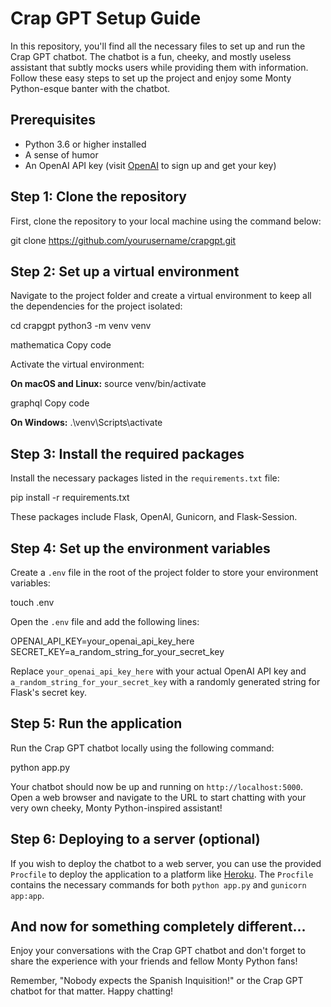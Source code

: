
# Crap GPT Setup Guide

In this repository, you'll find all the necessary files to set up and run the Crap GPT chatbot. The chatbot is a fun, cheeky, and mostly useless assistant that subtly mocks users while providing them with information. Follow these easy steps to set up the project and enjoy some Monty Python-esque banter with the chatbot.

## Prerequisites

- Python 3.6 or higher installed
- A sense of humor
- An OpenAI API key (visit [OpenAI](https://beta.openai.com/signup/) to sign up and get your key)

## Step 1: Clone the repository

First, clone the repository to your local machine using the command below:

git clone https://github.com/yourusername/crapgpt.git

## Step 2: Set up a virtual environment

Navigate to the project folder and create a virtual environment to keep all the dependencies for the project isolated:

cd crapgpt
python3 -m venv venv

mathematica
Copy code

Activate the virtual environment:

**On macOS and Linux:**
source venv/bin/activate

graphql
Copy code

**On Windows:**
.\venv\Scripts\activate

## Step 3: Install the required packages

Install the necessary packages listed in the `requirements.txt` file:

pip install -r requirements.txt

These packages include Flask, OpenAI, Gunicorn, and Flask-Session.

## Step 4: Set up the environment variables

Create a `.env` file in the root of the project folder to store your environment variables:

touch .env

Open the `.env` file and add the following lines:

OPENAI_API_KEY=your_openai_api_key_here
SECRET_KEY=a_random_string_for_your_secret_key

Replace `your_openai_api_key_here` with your actual OpenAI API key and `a_random_string_for_your_secret_key` with a randomly generated string for Flask's secret key.

## Step 5: Run the application

Run the Crap GPT chatbot locally using the following command:

python app.py

Your chatbot should now be up and running on `http://localhost:5000`. Open a web browser and navigate to the URL to start chatting with your very own cheeky, Monty Python-inspired assistant!

## Step 6: Deploying to a server (optional)

If you wish to deploy the chatbot to a web server, you can use the provided `Procfile` to deploy the application to a platform like [Heroku](https://www.heroku.com/). The `Procfile` contains the necessary commands for both `python app.py` and `gunicorn app:app`.

## And now for something completely different...

Enjoy your conversations with the Crap GPT chatbot and don't forget to share the experience with your friends and fellow Monty Python fans!

Remember, "Nobody expects the Spanish Inquisition!" or the Crap GPT chatbot for that matter. Happy chatting!
